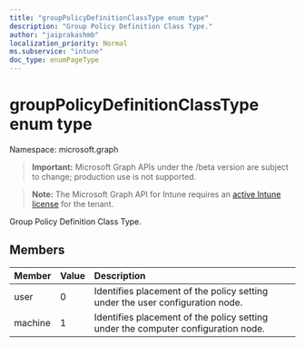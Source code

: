 ```yaml
---
title: "groupPolicyDefinitionClassType enum type"
description: "Group Policy Definition Class Type."
author: "jaiprakashmb"
localization_priority: Normal
ms.subservice: "intune"
doc_type: enumPageType
---
```


# groupPolicyDefinitionClassType enum type

Namespace: microsoft.graph
> **Important:** Microsoft Graph APIs under the /beta version are subject to change; production use is not supported.

> **Note:** The Microsoft Graph API for Intune requires an [active Intune license](https://go.microsoft.com/fwlink/?linkid=839381) for the tenant.


Group Policy Definition Class Type.

## Members
|Member|Value|Description|
|:---|:---|:---|
|user|0|Identifies placement of the policy setting under the user configuration node.|
|machine|1|Identifies placement of the policy setting under the computer configuration node.|
